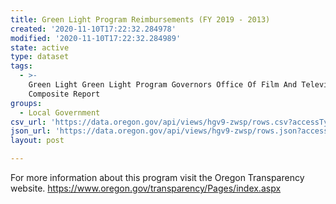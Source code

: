 ```yaml
---
title: Green Light Program Reimbursements (FY 2019 - 2013)
created: '2020-11-10T17:22:32.284978'
modified: '2020-11-10T17:22:32.284989'
state: active
type: dataset
tags:
  - >-
    Green Light Green Light Program Governors Office Of Film And Television
    Composite Report
groups:
  - Local Government
csv_url: 'https://data.oregon.gov/api/views/hgv9-zwsp/rows.csv?accessType=DOWNLOAD'
json_url: 'https://data.oregon.gov/api/views/hgv9-zwsp/rows.json?accessType=DOWNLOAD'
layout: post

---
```

For more information about this program visit the Oregon Transparency website.  https://www.oregon.gov/transparency/Pages/index.aspx
